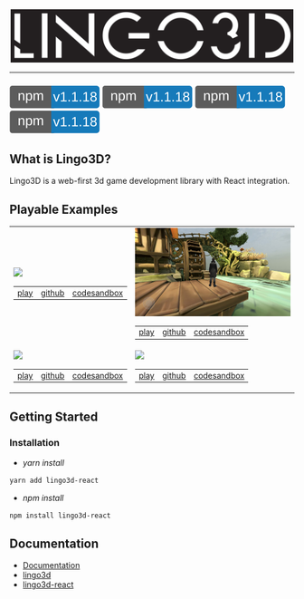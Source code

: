 <div align="center">
  <img width="500px" src="https://github.com/lingo3d/lingo3d-readme/blob/main/image/LINGO3Dlogo.png"/>
</div>


---
### [![npm][npm-image]][npm-url]   [![npm][npm-image]][npm-url]    [![npm][npm-image]][npm-url]   [![npm][npm-image]][npm-url]
[npm-image]: https://github.com/lingo3d/lingo3d-readme/blob/main/image/npm.svg
[npm-url]: https://www.npmjs.com/package/lingo3d-react


## What is Lingo3D?
Lingo3D is a web-first 3d game development library with React integration.

## Playable Examples
<table>
<tr>
  <td>
    <img src="https://github.com/lingo3d/example-react-pubg/blob/main/screenshot.jpg" />
    <table>
      <td><a href="https://www.lingo3d.com/shooter">play</a></td>
      <td><a href="https://github.com/lingo3d/example-react-pubg">github</a></td>
      <td><a href="https://codesandbox.io/s/lingo3d-example-react-pubg-kdl8r6">codesandbox</a></td>
    </table>
  </td>
  <td>
    <img src="https://github.com/lingo3d/example-react-fairytale/blob/main/screenshot.jpg" />
    <table>
      <td><a href="https://www.lingo3d.com/fairy-tale">play</a></td>
      <td><a href="https://github.com/lingo3d/example-react-fairytale">github</a></td>
      <td><a href="https://codesandbox.io/s/lingo3d-example-react-fairytale-4b0wzv">codesandbox</a></td>
    </table>
  </td>
</tr>
<tr>
  <td>
    <img src="https://github.com/lingo3d/example-react-applewatch/blob/main/screenshot.jpg" />
    <table>
      <td><a href="https://www.lingo3d.com/apple-watch">play</a></td>
      <td><a href="https://github.com/lingo3d/example-react-applewatch">github</a></td>
      <td><a href="https://codesandbox.io/s/lingo3d-example-react-applewatch-9peq84">codesandbox</a></td>
    </table>
  </td>
  <td>
    <img src="https://github.com/lingo3d/example-react-macbook/blob/main/screenshot.jpg" />
    <table>
      <td><a href="https://www.lingo3d.com/macbook">play</a></td>
      <td><a href="https://github.com/lingo3d/example-react-macbook">github</a></td>
      <td><a href="https://codesandbox.io/s/lingo3d-example-react-macbook-ouusr6">codesandbox</a></td>
    </table>
  </td>
</tr>
</table>

## Getting Started

### Installation

- *yarn install*

```bash
yarn add lingo3d-react
```
- *npm install*
```bash
npm install lingo3d-react
```

## Documentation
- [Documentation](https://www.lingo3d.com/documentation/)
- [lingo3d](https://www.npmjs.com/package/lingo3d)
- [lingo3d-react](https://www.npmjs.com/package/lingo3d-react)
